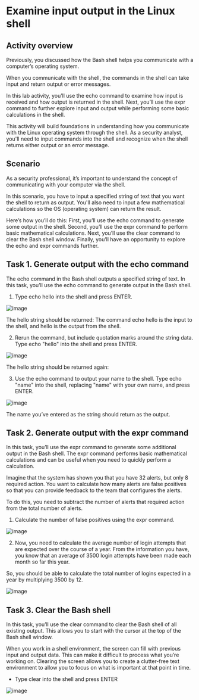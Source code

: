 # Examine input output in the Linux shell

<h2>Activity overview</h2>

Previously, you discussed how the Bash shell helps you communicate with a computer’s operating system.

When you communicate with the shell, the commands in the shell can take input and return output or error messages.

In this lab activity, you’ll use the echo command to examine how input is received and how output is returned in the shell. Next, you’ll use the expr command to further explore input and output while performing some basic calculations in the shell.

This activity will build foundations in understanding how you communicate with the Linux operating system through the shell. As a security analyst, you'll need to input commands into the shell and recognize when the shell returns either output or an error message.

<h2>Scenario</h2>

As a security professional, it’s important to understand the concept of communicating with your computer via the shell.

In this scenario, you have to input a specified string of text that you want the shell to return as output. You'll also need to input a few mathematical calculations so the OS (operating system) can return the result.

Here’s how you’ll do this: First, you’ll use the echo command to generate some output in the shell. Second, you’ll use the expr command to perform basic mathematical calculations. Next, you’ll use the clear command to clear the Bash shell window. Finally, you’ll have an opportunity to explore the echo and expr commands further.

<h2>Task 1. Generate output with the echo command</h2>

The echo command in the Bash shell outputs a specified string of text. In this task, you’ll use the echo command to generate output in the Bash shell.

1. Type echo hello into the shell and press ENTER.

![image](https://github.com/user-attachments/assets/c4fe93d8-8248-4cb5-87e1-0f32e753bca0)

The hello string should be returned:
The command echo hello is the input to the shell, and hello is the output from the shell.

2. Rerun the command, but include quotation marks around the string data. Type echo "hello" into the shell and press ENTER.

![image](https://github.com/user-attachments/assets/30b85a18-d7f9-4627-a74e-168e4175700e)

The hello string should be returned again:

3. Use the echo command to output your name to the shell.
Type echo "name" into the shell, replacing "name" with your own name, and press ENTER.

![image](https://github.com/user-attachments/assets/f7148495-fb61-4324-967b-b945748b7aad)

The name you’ve entered as the string should return as the output.

<h2>Task 2. Generate output with the expr command</h2>
In this task, you’ll use the expr command to generate some additional output in the Bash shell. The expr command performs basic mathematical calculations and can be useful when you need to quickly perform a calculation.

Imagine that the system has shown you that you have 32 alerts, but only 8 required action. You want to calculate how many alerts are false positives so that you can provide feedback to the team that configures the alerts.

To do this, you need to subtract the number of alerts that required action from the total number of alerts.

1. Calculate the number of false positives using the expr command.

![image](https://github.com/user-attachments/assets/2f3c6527-b700-4051-af10-b0320ab690d3)

2. Now, you need to calculate the average number of login attempts that are expected over the course of a year. From the information you have, you know that an average of 3500 login attempts have been made each month so far this year.

So, you should be able to calculate the total number of logins expected in a year by multiplying 3500 by 12.

![image](https://github.com/user-attachments/assets/7afcd73b-7421-4913-b7dd-9d20f0681886)

<h2>Task 3. Clear the Bash shell</h2>

In this task, you’ll use the clear command to clear the Bash shell of all existing output. This allows you to start with the cursor at the top of the Bash shell window.

When you work in a shell environment, the screen can fill with previous input and output data. This can make it difficult to process what you’re working on. Clearing the screen allows you to create a clutter-free text environment to allow you to focus on what is important at that point in time.

 - Type clear into the shell and press ENTER

![image](https://github.com/user-attachments/assets/0f552188-3086-4115-a961-1057e9cb9c66)
